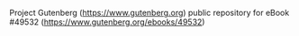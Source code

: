 Project Gutenberg (https://www.gutenberg.org) public repository for eBook #49532 (https://www.gutenberg.org/ebooks/49532)
